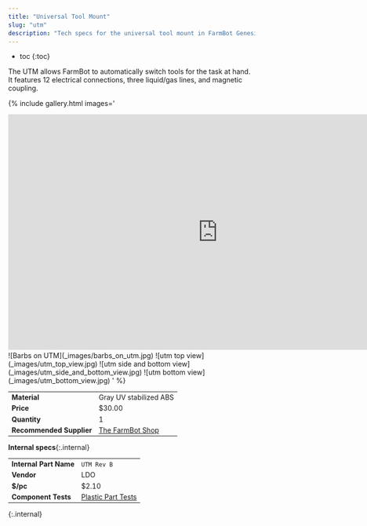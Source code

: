 ```yaml
---
title: "Universal Tool Mount"
slug: "utm"
description: "Tech specs for the universal tool mount in FarmBot Genesis. Visit [our shop](http://shop.farm.bot) to purchase parts."
---
```


* toc
{:toc}


The UTM allows FarmBot to automatically switch tools for the task at hand. It features 12 electrical connections, three liquid/gas lines, and magnetic coupling.

{% include gallery.html images='
<iframe width="854" height="480" src="https://www.youtube.com/embed/q8xjCBq32C8" frameborder="0" allow="accelerometer; autoplay; clipboard-write; encrypted-media; gyroscope; picture-in-picture" allowfullscreen></iframe>
![Barbs on UTM](_images/barbs_on_utm.jpg)
![utm top view](_images/utm_top_view.jpg)
![utm side and bottom view](_images/utm_side_and_bottom_view.jpg)
![utm bottom view](_images/utm_bottom_view.jpg)
' %}

|                              |                              |
|------------------------------|------------------------------|
|**Material**                  |Gray UV stabilized ABS
|**Price**                     |$30.00
|**Quantity**                  |1
|**Recommended Supplier**      |[The FarmBot Shop](http://shop.farm.bot)

**Internal specs**{:.internal}

|                              |                              |
|------------------------------|------------------------------|
|**Internal Part Name**        |`UTM Rev B`
|**Vendor**                    |LDO
|**$/pc**                      |$2.10
|**Component Tests**           |[Plastic Part Tests](../plastic-parts.md#component-tests)
{:.internal}
